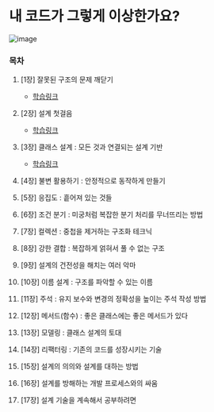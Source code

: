 # 내 코드가 그렇게 이상한가요?

![image](https://github.com/ulimy/study/assets/18046394/63b7ae90-344e-429a-9e89-f7bd07c359b0)

### 목차

1. [1장] 잘못된 구조의 문제 깨닫기
    - [학습링크](https://github.com/ulimy/study/blob/main/java/%EC%B1%85/%EB%82%B4%20%EC%BD%94%EB%93%9C%EA%B0%80%20%EA%B7%B8%EB%A0%87%EA%B2%8C%20%EC%9D%B4%EC%83%81%ED%95%9C%EA%B0%80%EC%9A%94%3F/%5B1%EC%9E%A5%5D%20%EC%9E%98%EB%AA%BB%EB%90%9C%20%EA%B5%AC%EC%A1%B0%EC%9D%98%20%EB%AC%B8%EC%A0%9C%20%EA%B9%A8%EB%8B%AB%EA%B8%B0.md)


2. [2장] 설계 첫걸음
    - [학습링크](https://github.com/ulimy/study/blob/main/java/%EC%B1%85/%EB%82%B4%20%EC%BD%94%EB%93%9C%EA%B0%80%20%EA%B7%B8%EB%A0%87%EA%B2%8C%20%EC%9D%B4%EC%83%81%ED%95%9C%EA%B0%80%EC%9A%94%3F/%5B2%EC%9E%A5%5D%20%EC%84%A4%EA%B3%84%20%EC%B2%AB%EA%B1%B8%EC%9D%8C.md)


3. [3장] 클래스 설계 : 모든 것과 연결되는 설계 기반
   - [학습링크](https://github.com/ulimy/study/blob/main/java/%EC%B1%85/%EB%82%B4%20%EC%BD%94%EB%93%9C%EA%B0%80%20%EA%B7%B8%EB%A0%87%EA%B2%8C%20%EC%9D%B4%EC%83%81%ED%95%9C%EA%B0%80%EC%9A%94%3F/%5B3%EC%9E%A5%5D%20%ED%81%B4%EB%9E%98%EC%8A%A4%20%EC%84%A4%EA%B3%84%20%3A%20%EB%AA%A8%EB%93%A0%20%EA%B2%83%EA%B3%BC%20%EC%97%B0%EA%B2%B0%EB%90%98%EB%8A%94%20%EC%84%A4%EA%B3%84%20%EA%B8%B0%EB%B0%98.md)


4. [4장] 불변 활용하기 : 안정적으로 동작하게 만들기


5. [5장] 응집도 : 흩어져 있는 것들


6. [6장] 조건 분기 : 미궁처럼 복잡한 분기 처리를 무너뜨리는 방법


7. [7장] 컬렉션 : 중첩을 제거하는 구조화 테크닉


8. [8장] 강한 결합 : 복잡하게 얽혀서 풀 수 없는 구조


9. [9장] 설계의 건전성을 해치는 여러 악마


10. [10장] 이름 설계 : 구조를 파악할 수 있는 이름


11. [11장] 주석 : 유지 보수와 변경의 정확성을 높이는 주석 작성 방법


12. [12장] 메서드(함수) : 좋은 클래스에는 좋은 메서드가 있다


13. [13장] 모델링 : 클래스 설계의 토대


14. [14장] 리팩터링 : 기존의 코드를 성장시키는 기술


15. [15장] 설계의 의의와 설계를 대하는 방법


16. [16장] 설계를 방해하는 개발 프로세스와의 싸움


17. [17장] 설계 기술을 계속해서 공부하려면
